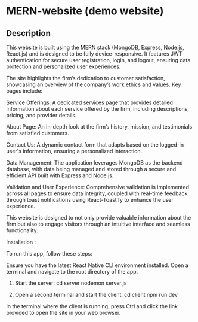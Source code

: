 

# MERN-website (demo website)
 
## Description

This website is built using the MERN stack (MongoDB, Express, Node.js, React.js) and is designed to be fully device-responsive. It features JWT authentication for secure user registration, login, and logout, ensuring data protection and personalized user experiences.

The site highlights the firm’s dedication to customer satisfaction, showcasing an overview of the company’s work ethics and values. Key pages include:

Service Offerings: A dedicated services page that provides detailed information about each service offered by the firm, including descriptions, pricing, and provider details.

About Page: An in-depth look at the firm’s history, mission, and testimonials from satisfied customers.

Contact Us: A dynamic contact form that adapts based on the logged-in user's information, ensuring a personalized interaction.

Data Management: The application leverages MongoDB as the backend database, with data being managed and stored through a secure and efficient API built with Express and Node.js.

Validation and User Experience: Comprehensive validation is implemented across all pages to ensure data integrity, coupled with real-time feedback through toast notifications using React-Toastify to enhance the user experience.

This website is designed to not only provide valuable information about the firm but also to engage visitors through an intuitive interface and seamless functionality.

Installation :

To run this app, follow these steps:

Ensure you have the latest React Native CLI environment installed.
Open a terminal and navigate to the root directory of the app.

1. Start the server:
cd server
nodemon server.js

2. Open a second terminal and start the client: 
cd client
npm run dev

In the terminal where the client is running, press Ctrl and click the link provided to open the site in your web browser.
 
